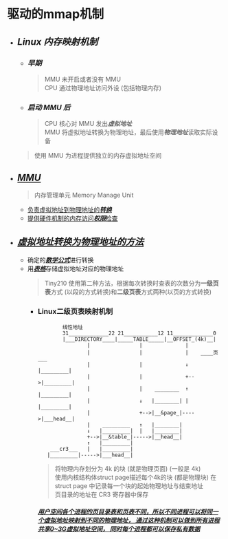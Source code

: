 # **驱动的mmap机制**

- ## ***Linux 内存映射机制***
    - ### ***早期***
        > MMU 未开启或者没有 MMU  
        > CPU 通过物理地址访问外设 (包括物理内存)
    - ### ***启动 MMU 后***
        > CPU 核心对 MMU 发出***虚拟地址***  
        > MMU 将虚拟地址转换为物理地址，最后使用***物理地址***读取实际设备
    > 使用 MMU 为进程提供独立的内存虚拟地址空间  

- ## <u>***MMU***</u>
    > 内存管理单元 Memory Manage Unit
    - <u>负责虚拟地址到物理地址的***转换***</u>
    - <u>提供硬件机制的内存访问***权限***检查</u>

- ## <u>***虚拟地址转换为物理地址的方法***</u>
    - 确定的<u>***数学公式***</u>进行转换
    - 用<u>***表格***</u>存储虚拟地址对应的物理地址
        > Tiny210 使用第二种方法，根据每次转换时查表的次数分为**一级页表**方式
        > (以段的方式转换)和**二级页表**方式两种(以页的方式转换)
        - ### **Linux二级页表映射机制**
            ```
                    线性地址
                    31_____________22 21___________12 11_____________0
                    |___DIRECTORY____|_____TABLE_____|__OFFSET_(4k)__|
                            |                |              |
                            |                |              |    ____页___
                            |                |              ↓   |_________|
                            |                |              +-->|_________|
                            |                |    ________  ↑   |_________|
                            |                ↓   |________| |   |_________|
                            |                +-->|__&page_|---->|___head__|
                            |    _________   ↑   |________|
                            ↓   |_________|  |   |________|
                            +-->|__&table_|----->|__head__|
                            ↑   |_________|
                ___cr3___   |   |_________|
               |_________|----->|___head__|
            ```
            > 将物理内存划分为 4k 的块 (就是物理页面) (一般是 4k)  
            > 使用内核结构体struct page描述每个4k的块 (都是物理块)
            > 在 struct page 中记录每一个块的起始物理地址与结束地址  
            > 页目录的地址在 CR3 寄存器中保存

            #### <u>***用户空间各个进程的页目录表和页表不同，所以不同进程可以将同一个虚拟地址映射到不同的物理地址， 通过这种机制可以做到所有进程共享0~3G虚拟地址空间， 同时每个进程都可以保存私有数据***</u>